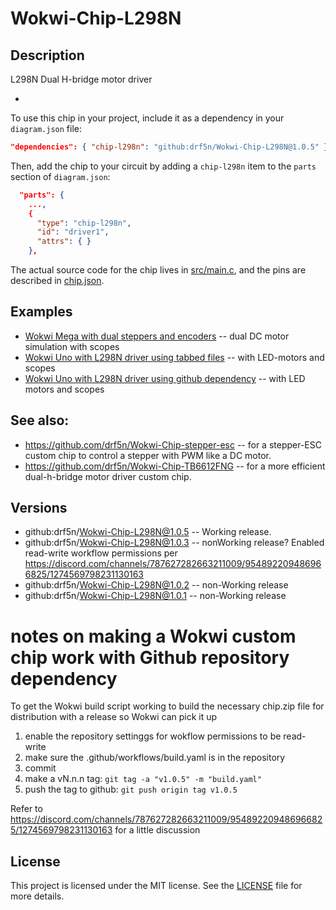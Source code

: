 # Wokwi-Chip-L298N
## Description

L298N Dual H-bridge motor driver

-  

To use this chip in your project, include it as a dependency in your `diagram.json` file:

```json
"dependencies": { "chip-l298n": "github:drf5n/Wokwi-Chip-L298N@1.0.5" }
```

Then, add the chip to your circuit by adding a `chip-l298n` item to the `parts` section of `diagram.json`:

```json
  "parts": {
    ...,
    {
      "type": "chip-l298n",
      "id": "driver1",
      "attrs": { }
    },
```

The actual source code for the chip lives in [src/main.c](https://github.com/drf5n/Wokwi-Chip-L298N/blob/main/src/main.c), and the pins are described in [chip.json](https://github.com/drf5n/Wokwi-Chip-L298N/blob/main/chip.json).

## Examples

* [Wokwi Mega with dual steppers and encoders](https://wokwi.com/projects/411109185758524417) -- dual DC motor simulation with scopes
* [Wokwi Uno with L298N driver  using tabbed files](https://wokwi.com/projects/410302035690579969) -- with LED-motors and scopes
* [Wokwi Uno with L298N driver using github dependency](https://wokwi.com/projects/410788696325754881) -- with LED motors and scopes

## See also:

* https://github.com/drf5n/Wokwi-Chip-stepper-esc -- for a stepper-ESC custom chip to control a stepper with PWM like a DC motor.
* https://github.com/drf5n/Wokwi-Chip-TB6612FNG -- for a more efficient dual-h-bridge motor driver custom chip.

## Versions
* github:drf5n/Wokwi-Chip-L298N@1.0.5 -- Working release.
* github:drf5n/Wokwi-Chip-L298N@1.0.3 -- nonWorking release? Enabled read-write workflow permissions per https://discord.com/channels/787627282663211009/954892209486966825/1274569798231130163
* github:drf5n/Wokwi-Chip-L298N@1.0.2 -- non-Working release
* github:drf5n/Wokwi-Chip-L298N@1.0.1 -- non-Working release


# notes on making a Wokwi custom chip work with Github repository dependency
To get the Wokwi build script working to build the necessary chip.zip file for distribution with a release so Wokwi can pick it up

1) enable the repository settinggs for wokflow permissions to be read-write
2) make sure the .github/workflows/build.yaml is in the repository
3) commit
4) make a vN.n.n tag: `git tag -a "v1.0.5" -m "build.yaml"`
5) push the tag  to github: `git push origin tag v1.0.5`

Refer to https://discord.com/channels/787627282663211009/954892209486966825/1274569798231130163 for a little discussion 


## License

This project is licensed under the MIT license. See the [LICENSE](https://github.com/drf5na/Wokwi-Chip-L298N/blob/main/LICENSE) file for more details.
